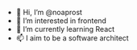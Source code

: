 - 👋 Hi, I’m @noaprost
- 👀 I’m interested in frontend
- 🌱 I’m currently learning React
- 📫 I aim to be a software architect

<!---
noaprost/noaprost is a ✨ special ✨ repository because its `README.md` (this file) appears on your GitHub profile.
You can click the Preview link to take a look at your changes.
--->

